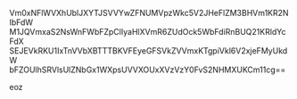 Vm0xNFlWVXhUblJXYTJSVVYwZFNUMVpzWkc5V2JHeFlZM3BHVm1KR2NIbFdW
M1JQVmxaS2NsWnFWbFZpClIyaHlXVmR6ZUdOck5WbFdiRnBUQ21KRldYcFdX
SEJEVkRKU1IxTnVVbXBTTTBKVFEyeGFSVkZVVmxKTgpiVkl6V2xjeFMyUkdW
bFZOUlhSRVlsUlZNbGx1WXpsUVVXOUxXVzVzY0FvS2NHMXUKCm11cg==

eoz